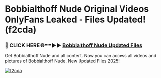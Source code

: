 # Bobbialthoff Nude Original Videos 0nlyFans Leaked - Files Updated! (f2cda)

<h3>🔴 CLICK HERE 🌐==►► <a href="https://tinyurl.com/yc6ubb5a" rel="nofollow">Bobbialthoff Nude Updated Files</a></h3>

Get Bobbialthoff Nude and all content. Now you can access all videos and pictures of Bobbialthoff Nude. New Updated Files 2025!

[![f2cda](https://i.imgur.com/7eu0CRL.gif)](https://tinyurl.com/yc6ubb5a)

